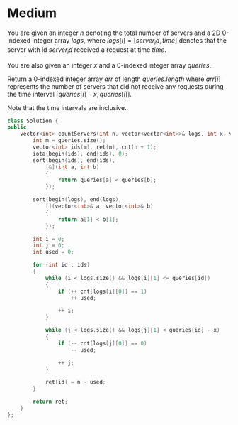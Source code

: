 # Medium

You are given an integer $n$ denoting the total number of servers and a 2D 0-indexed integer array $logs$, where $logs[i] = [server_id, time]$ denotes that the server with id $server_id$ received a request at time $time$.

You are also given an integer $x$ and a 0-indexed integer array $queries$.

Return a 0-indexed integer array $arr$ of length $queries.length$ where $arr[i]$ represents the number of servers that did not receive any requests during the time interval $[queries[i] - x, queries[i]]$.

Note that the time intervals are inclusive.

```cpp
class Solution {
public:
    vector<int> countServers(int n, vector<vector<int>>& logs, int x, vector<int>& queries) {
        int m = queries.size();
        vector<int> ids(m), ret(m), cnt(n + 1);
        iota(begin(ids), end(ids), 0);
        sort(begin(ids), end(ids), 
            [&](int a, int b)
            {
                return queries[a] < queries[b];
            });

        sort(begin(logs), end(logs), 
            [](vector<int>& a, vector<int>& b)
            {
                return a[1] < b[1];
            });

        int i = 0;
        int j = 0;
        int used = 0;

        for (int id : ids)
        {
            while (i < logs.size() && logs[i][1] <= queries[id])
            {
                if (++ cnt[logs[i][0]] == 1)
                    ++ used;

                ++ i;
            }

            while (j < logs.size() && logs[j][1] < queries[id] - x)
            {
                if (-- cnt[logs[j][0]] == 0)
                    -- used;

                ++ j;
            }

            ret[id] = n - used;
        }

        return ret;
    }
};
```
